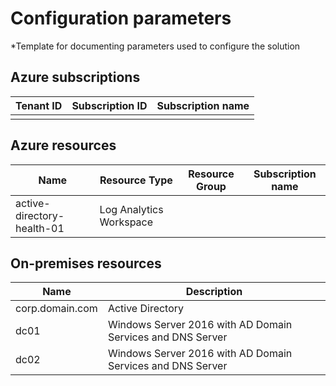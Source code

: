 ﻿# Configuration parameters

*Template for documenting parameters used to configure the solution

## Azure subscriptions

| Tenant ID | Subscription ID | Subscription name |
|-----------|-----------------|-------------------|
|           |                 |                   |

## Azure resources

| Name | Resource Type | Resource Group | Subscription name |
|------|---------------|----------------|-------------------|
| active-directory-health-01    |     Log Analytics Workspace          |                |                   |


## On-premises resources

| Name | Description |
|------|-------------|
|    corp.domain.com  |      Active Directory       |
|   dc01   |       Windows Server 2016 with AD Domain Services and DNS Server      |
|   dc02   |       Windows Server 2016 with AD Domain Services and DNS Server      |